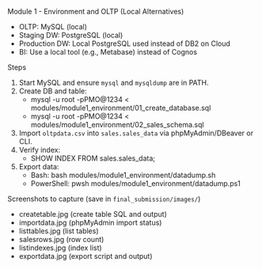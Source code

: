 Module 1 - Environment and OLTP (Local Alternatives)

- OLTP: MySQL (local)
- Staging DW: PostgreSQL (local)
- Production DW: Local PostgreSQL used instead of DB2 on Cloud
- BI: Use a local tool (e.g., Metabase) instead of Cognos

Steps
1. Start MySQL and ensure `mysql` and `mysqldump` are in PATH.
2. Create DB and table:
   - mysql -u root -pPMO@1234 < modules/module1_environment/01_create_database.sql
   - mysql -u root -pPMO@1234 < modules/module1_environment/02_sales_schema.sql
3. Import `oltpdata.csv` into `sales.sales_data` via phpMyAdmin/DBeaver or CLI.
4. Verify index:
   - SHOW INDEX FROM sales.sales_data;
5. Export data:
   - Bash: bash modules/module1_environment/datadump.sh
   - PowerShell: pwsh modules/module1_environment/datadump.ps1

Screenshots to capture (save in `final_submission/images/`)
- createtable.jpg (create table SQL and output)
- importdata.jpg (phpMyAdmin import status)
- listtables.jpg (list tables)
- salesrows.jpg (row count)
- listindexes.jpg (index list)
- exportdata.jpg (export script and output)


